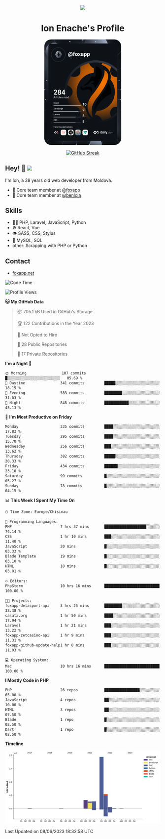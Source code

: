 <div id="header" align="center">
  <img src="https://media.giphy.com/media/M9gbBd9nbDrOTu1Mqx/giphy.gif" width="100"/>
	<h1>Ion Enache's Profile</h1>
</div>
<div align="center">
	<a href="https://app.daily.dev/foxapp"><img src="https://github.com/foxapp/foxapp/blob/master/devcard.svg" width="250" alt="Ion Enache's Dev Card"/></a>
</div>


<div align="center">
	
[![GitHub Streak](http://github-readme-streak-stats.herokuapp.com?user=foxapp&hide_border=true&date_format=M%20j%5B%2C%20Y%5D)](https://git.io/streak-stats)
	
</div>


## Hey! 👋 <img src="https://media.giphy.com/media/hvRJCLFzcasrR4ia7z/giphy.gif" width="30px"/>
I'm Ion, a 38 years old web developer from Moldova.


- 👥 Core team member at [@foxapp](https://github.com/foxapp)
- 👥 Core team member at [@benlola](https://github.com/benlola)

## Skills
- 👨‍💻 PHP, Laravel, JavaScript, Python
- ⚙️ React, Vue
- 👁️ SASS, CSS, Stylus
- 💽 MySQL, SQL
- other: Scrapping with PHP or Python

## Contact
- [foxapp.net](https://www.foxapp.net)

<!--START_SECTION:waka-->
![Code Time](http://img.shields.io/badge/Code%20Time-1%2C344%20hrs%2038%20mins-blue)

![Profile Views](http://img.shields.io/badge/Profile%20Views-0-blue)

**🐱 My GitHub Data** 

> 📦 705.1 kB Used in GitHub's Storage 
 > 
> 🏆 122 Contributions in the Year 2023
 > 
> 🚫 Not Opted to Hire
 > 
> 📜 28 Public Repositories 
 > 
> 🔑 17 Private Repositories 
 > 
**I'm a Night 🦉** 

```text
🌞 Morning                107 commits         █░░░░░░░░░░░░░░░░░░░░░░░░   05.69 % 
🌆 Daytime                341 commits         █████░░░░░░░░░░░░░░░░░░░░   18.15 % 
🌃 Evening                583 commits         ████████░░░░░░░░░░░░░░░░░   31.03 % 
🌙 Night                  848 commits         ███████████░░░░░░░░░░░░░░   45.13 % 
```
📅 **I'm Most Productive on Friday** 

```text
Monday                   335 commits         ████░░░░░░░░░░░░░░░░░░░░░   17.83 % 
Tuesday                  295 commits         ████░░░░░░░░░░░░░░░░░░░░░   15.70 % 
Wednesday                256 commits         ███░░░░░░░░░░░░░░░░░░░░░░   13.62 % 
Thursday                 382 commits         █████░░░░░░░░░░░░░░░░░░░░   20.33 % 
Friday                   434 commits         ██████░░░░░░░░░░░░░░░░░░░   23.10 % 
Saturday                 99 commits          █░░░░░░░░░░░░░░░░░░░░░░░░   05.27 % 
Sunday                   78 commits          █░░░░░░░░░░░░░░░░░░░░░░░░   04.15 % 
```


📊 **This Week I Spent My Time On** 

```text
🕑︎ Time Zone: Europe/Chisinau

💬 Programming Languages: 
PHP                      7 hrs 37 mins       ███████████████████░░░░░░   74.14 % 
CSS                      1 hr 10 mins        ███░░░░░░░░░░░░░░░░░░░░░░   11.40 % 
JavaScript               20 mins             █░░░░░░░░░░░░░░░░░░░░░░░░   03.33 % 
Blade Template           19 mins             █░░░░░░░░░░░░░░░░░░░░░░░░   03.10 % 
HTML                     18 mins             █░░░░░░░░░░░░░░░░░░░░░░░░   03.01 % 

🔥 Editors: 
PhpStorm                 10 hrs 16 mins      █████████████████████████   100.00 % 

🐱‍💻 Projects: 
foxapp-delasport-api     3 hrs 25 mins       ████████░░░░░░░░░░░░░░░░░   33.38 % 
casata.org               1 hr 50 mins        ████░░░░░░░░░░░░░░░░░░░░░   17.94 % 
Laravel                  1 hr 21 mins        ███░░░░░░░░░░░░░░░░░░░░░░   13.22 % 
foxapp-zetcasino-api     1 hr 9 mins         ███░░░░░░░░░░░░░░░░░░░░░░   11.31 % 
foxapp-github-update-help1 hr 8 mins         ███░░░░░░░░░░░░░░░░░░░░░░   11.03 % 

💻 Operating System: 
Mac                      10 hrs 16 mins      █████████████████████████   100.00 % 
```

**I Mostly Code in PHP** 

```text
PHP                      26 repos            ████████████████░░░░░░░░░   65.00 % 
JavaScript               4 repos             ██░░░░░░░░░░░░░░░░░░░░░░░   10.00 % 
HTML                     3 repos             ██░░░░░░░░░░░░░░░░░░░░░░░   07.50 % 
Blade                    1 repo              █░░░░░░░░░░░░░░░░░░░░░░░░   02.50 % 
Dart                     1 repo              █░░░░░░░░░░░░░░░░░░░░░░░░   02.50 % 
```



**Timeline**

![Lines of Code chart](https://raw.githubusercontent.com/foxapp/foxapp/master/assets/bar_graph.png)


 Last Updated on 08/06/2023 18:32:58 UTC
<!--END_SECTION:waka-->
